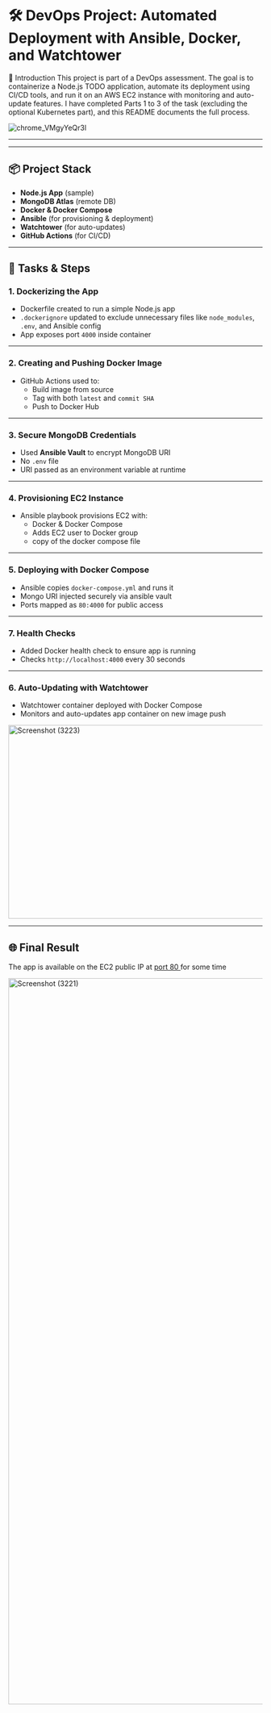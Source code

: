# 🛠️ DevOps Project: Automated Deployment with Ansible, Docker, and Watchtower

👋 Introduction
This project is part of a DevOps assessment. The goal is to containerize a Node.js TODO application, automate its deployment using CI/CD tools, and run it on an AWS EC2 instance with monitoring and auto-update features.
I have completed Parts 1 to 3 of the task (excluding the optional Kubernetes part), and this README documents the full process.


![chrome_VMgyYeQr3l](https://github.com/user-attachments/assets/94cc91b4-6bd5-4189-a105-c9e1cf79dea9)



---------------------------------------------------

---

## 📦 Project Stack

- **Node.js App** (sample)
- **MongoDB Atlas** (remote DB)
- **Docker & Docker Compose**
- **Ansible** (for provisioning & deployment)
- **Watchtower** (for auto-updates)
- **GitHub Actions** (for CI/CD)

---

## 🚀 Tasks & Steps

### 1. Dockerizing the App

- Dockerfile created to run a simple Node.js app
- `.dockerignore` updated to exclude unnecessary files like `node_modules`, `.env`, and Ansible config
- App exposes port `4000` inside container



---

### 2. Creating and Pushing Docker Image

- GitHub Actions used to:
  - Build image from source
  - Tag with both `latest` and `commit SHA`
  - Push to Docker Hub



---

### 3. Secure MongoDB Credentials

- Used **Ansible Vault** to encrypt MongoDB URI
- No `.env` file
- URI passed as an environment variable at runtime


---

### 4. Provisioning EC2 Instance

- Ansible playbook provisions EC2 with:
  - Docker & Docker Compose
  - Adds EC2 user to Docker group
  - copy of the docker compose file

---

### 5. Deploying with Docker Compose

- Ansible copies `docker-compose.yml` and runs it
- Mongo URI injected securely via ansible vault
- Ports mapped as `80:4000` for public access


---

### 7. Health Checks

- Added Docker health check to ensure app is running
- Checks `http://localhost:4000` every 30 seconds

---

### 6. Auto-Updating with Watchtower

- Watchtower container deployed with Docker Compose
- Monitors and auto-updates app container on new image push


<img width="2560" height="384" alt="Screenshot (3223)" src="https://github.com/user-attachments/assets/3f63178d-cba9-4bf0-bb21-f3f84f552c32" />


---

## 🌐 Final Result

The app is available on the EC2 public IP at [port 80 ](http://13.61.147.28/)  for some time

<img width="2560" height="1440" alt="Screenshot (3221)" src="https://github.com/user-attachments/assets/aa056f70-ea35-4b30-b69d-cf456ca35873" />



